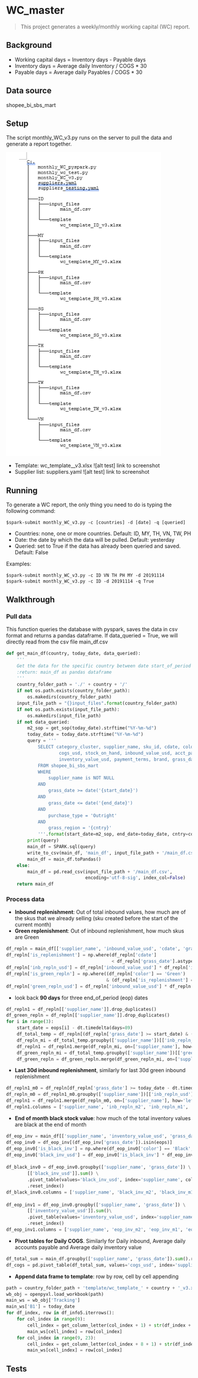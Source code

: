 # WC_master
> This project generates a weekly/monthly working capital (WC) report.

## Background
* Working capital days = Inventory days - Payable days
* Inventory days = Average daily Inventory / COGS * 30
* Payable days = Average daily Payables / COGS * 30

## Data source 
shopee_bi_sbs_mart

## Setup
The script monthly_WC_v3.py runs on the server to pull the data and generate a report together. 
            
![tree](https://github.com/shinpark3/WC_master/blob/master/images/tree.jpg)

* Template: wc_template_<country>_v3.xlsx
![alt test] link to screenshot
* Supplier list: suppliers.yaml
![alt test] link to screenshot

## Running
To generate a WC report, the only thing you need to do is typing the following command:
```
$spark-submit monthly_WC_v3.py -c [countries] -d [date] -q [queried]
```
- Countries: none, one or more countries. Default: ID, MY, TH, VN, TW, PH
- Date: the date by which the data will be pulled. Default: yesterday 
- Queried: set to True if the data has already been queried and saved. Default: False

Examples:
```
$spark-submit monthly_WC_v3.py -c ID VN TH PH MY -d 20191114 
$spark-submit monthly_WC_v3.py -c ID -d 20191114 -q True
```

## Walkthrough
### Pull data
This function queries the database with pyspark, saves the data in csv format and returns a pandas dataframe.
If data_queried = True, we will directly read from the csv file main_df.csv
```python
def get_main_df(country, today_date, data_queried):
    '''
    Get the data for the specific country between date start_of_period (sop) and today_date
    :return: main_df as pandas dataframe
    '''
    country_folder_path = './' + country + '/'
    if not os.path.exists(country_folder_path):
        os.makedirs(country_folder_path)
    input_file_path = "{}input_files".format(country_folder_path)
    if not os.path.exists(input_file_path):
        os.makedirs(input_file_path)
    if not data_queried:
        m2_sop = get_sop(today_date).strftime("%Y-%m-%d")
        today_date = today_date.strftime("%Y-%m-%d")
        query = '''
            SELECT category_cluster, supplier_name, sku_id, cdate, color,
                    cogs_usd, stock_on_hand, inbound_value_usd, acct_payables_usd, 
                    inventory_value_usd, payment_terms, brand, grass_date 
            FROM shopee_bi_sbs_mart
            WHERE
                supplier_name is NOT NULL
            AND
                grass_date >= date('{start_date}')
            AND
                grass_date <= date('{end_date}')
            AND
                purchase_type = 'Outright'
            AND 
                grass_region = '{cntry}'
            '''.format(start_date=m2_sop, end_date=today_date, cntry=country)
        print(query)
        main_df = SPARK.sql(query)
        write_to_csv(main_df, 'main_df', input_file_path + '/main_df.csv')
        main_df = main_df.toPandas()
    else:
        main_df = pd.read_csv(input_file_path + '/main_df.csv',
                              encoding='utf-8-sig', index_col=False)
    return main_df
```

### Process data
* __Inbound replenishment__: Out of total inbound values, how much are of the skus that we already selling (sku created before the start of the current month)
* __Green replenishment__: Out of inbound replenishment, how much skus are Green
```python
df_repln = main_df[['supplier_name', 'inbound_value_usd', 'cdate', 'grass_date', 'color']]
df_repln['is_replenishment'] = np.where(df_repln['cdate']
                                        < df_repln['grass_date'].astype('datetime64[M]'), 1, 0)
df_repln['inb_repln_usd'] = df_repln['inbound_value_usd'] * df_repln['is_replenishment']
df_repln['is_green_repln'] = np.where((df_repln['color'] == 'Green')
                                      & (df_repln['is_replenishment'] == 1), 1, 0)
df_repln['green_repln_usd'] = df_repln['inbound_value_usd'] * df_repln['is_green_repln']
```

* look back __90 days__ for three end_of_period (eop) dates 
```python
df_repln1 = df_repln[['supplier_name']].drop_duplicates()
df_green_repln = df_repln[['supplier_name']].drop_duplicates()
for i in range(3):
    start_date = eops[i] - dt.timedelta(days=89)
    df_total_temp = df_repln[(df_repln['grass_date'] >= start_date) & (df_repln['grass_date'] <= eops[i])]
    df_repln_mi = df_total_temp.groupby(['supplier_name'])[['inb_repln_usd']].sum()
    df_repln1 = df_repln1.merge(df_repln_mi, on=['supplier_name'], how='left')
    df_green_repln_mi = df_total_temp.groupby(['supplier_name'])[['green_repln_usd']].sum()
    df_green_repln = df_green_repln.merge(df_green_repln_mi, on=['supplier_name'], how='left')
```

* __Last 30d inbound replenishment__, similarly for last 30d green inbound replenishment
```python
df_repln1_m0 = df_repln[df_repln['grass_date'] >= today_date - dt.timedelta(days=29)]
df_repln_m0 = df_repln1_m0.groupby(['supplier_name'])[['inb_repln_usd']].sum()
df_repln1 = df_repln1.merge(df_repln_m0, on=['supplier_name'], how='left')
df_repln1.columns = ['supplier_name', 'inb_repln_m2', 'inb_repln_m1', 'inb_repln_m0', 'inb_repln_m0_30d']
```

* __End of month black stock value__: how much of the total inventory values are black at the end of month
```python
df_eop_inv = main_df[['supplier_name', 'inventory_value_usd', 'grass_date', 'color']]
df_eop_inv0 = df_eop_inv[(df_eop_inv['grass_date']).isin(eops)]
df_eop_inv0['is_black_inv'] = np.where(df_eop_inv0['color'] == 'Black', 1, 0)
df_eop_inv0['black_inv_usd'] = df_eop_inv0['is_black_inv'] * df_eop_inv0['inventory_value_usd']

df_black_inv0 = df_eop_inv0.groupby(['supplier_name', 'grass_date']) \
        [['black_inv_usd']].sum() \
        .pivot_table(values='black_inv_usd', index='supplier_name', columns='grass_date') \
        .reset_index()
df_black_inv0.columns = ['supplier_name', 'black_inv_m2', 'black_inv_m1', 'black_inv_m0']

df_eop_inv1 = df_eop_inv0.groupby(['supplier_name', 'grass_date']) \
        [['inventory_value_usd']].sum()\
        .pivot_table(values='inventory_value_usd', index='supplier_name', columns='grass_date')\
        .reset_index()
df_eop_inv1.columns = ['supplier_name', 'eop_inv_m2', 'eop_inv_m1', 'eop_inv_m0']
```

* __Pivot tables for Daily COGS__. Similarly for Daily inbound, Average daily accounts payable and Average daily inventory value
```python
df_total_sum = main_df.groupby(['supplier_name', 'grass_date']).sum().reset_index()
df_cogs = pd.pivot_table(df_total_sum, values='cogs_usd', index='supplier_name', columns='grass_date').reset_index()
```

* __Append data frame to template__: row by row, cell by cell appending
```python
path = country_folder_path + 'template/wc_template_' + country + '_v3.xlsx'
wb_obj = openpyxl.load_workbook(path)
main_ws = wb_obj['Tracking']
main_ws['B1'] = today_date
for df_index, row in df_info5.iterrows():
    for col_index in range(9):
        cell_index = get_column_letter(col_index + 1) + str(df_index + 4)
        main_ws[cell_index] = row[col_index]
    for col_index in range(9, 23):
        cell_index = get_column_letter(col_index + 8 + 1) + str(df_index + 4)
        main_ws[cell_index] = row[col_index]
```

## Tests

